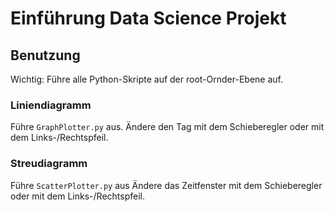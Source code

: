 # Einführung Data Science Projekt

## Benutzung
Wichtig: Führe alle Python-Skripte auf der root-Ornder-Ebene auf.

### Liniendiagramm
Führe `GraphPlotter.py` aus.
Ändere den Tag mit dem Schieberegler oder mit dem Links-/Rechtspfeil.

### Streudiagramm
Führe `ScatterPlotter.py` aus
Ändere das Zeitfenster mit dem Schieberegler oder mit dem Links-/Rechtspfeil.